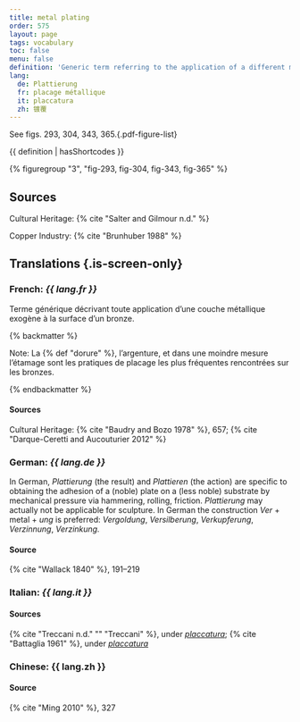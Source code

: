 ```yaml
---
title: metal plating
order: 575
layout: page
tags: vocabulary
toc: false
menu: false
definition: 'Generic term referring to the application of a different metal to the surface of a {% def "bronze" %} sculpture by a variety of means (mechanical, chemical, electrochemical). Typically, gold and silver are used to plate sculptures, but nickel, zinc, and tin have been used for aesthetic and/or protective reasons. When the applied metal is gold or an alloy of gold, it is referred to as {% def "gilding" %}.'
lang:
  de: Plattierung
  fr: placage métallique
  it: placcatura
  zh: 镀覆
---
```


See figs. 293, 304, 343, 365.{.pdf-figure-list}

{{ definition | hasShortcodes }}

{% figuregroup "3", "fig-293, fig-304, fig-343, fig-365" %}

## Sources

Cultural Heritage: {% cite "Salter and Gilmour n.d." %}

Copper Industry: {% cite "Brunhuber 1988" %}

## Translations {.is-screen-only}

<div class="accordion">

### **French**: *{{ lang.fr }}*

Terme générique décrivant toute application d’une couche métallique exogène à la surface d’un bronze.

{% backmatter %}

Note: La {% def "dorure" %}, l’argenture, et dans une moindre mesure l’étamage sont les pratiques de placage les plus fréquentes rencontrées sur les bronzes.

{% endbackmatter %}

#### Sources

Cultural Heritage: {% cite "Baudry and Bozo 1978" %}, 657; {% cite "Darque-Ceretti and Aucouturier 2012" %}

### **German**: *{{ lang.de }}*

In German, *Plattierung* (the result) and *Plattieren* (the action) are specific to obtaining the adhesion of a (noble) plate on a (less noble) substrate by mechanical pressure via hammering, rolling, friction. *Plattierung* may actually not be applicable for sculpture. In German the construction *Ver* + metal + *ung* is preferred: *Vergoldung*, *Versilberung*, *Verkupferung*, *Verzinnung*, *Verzinkung.*

#### Source

{% cite "Wallack 1840" %}, 191–219

### **Italian**: *{{ lang.it }}*

#### Sources

{% cite "Treccani n.d." "" "Treccani" %}, under [*placcatura*](http://www.treccani.it/vocabolario/placcatura); {% cite "Battaglia 1961" %}, under [*placcatura*](http://www.gdli.it/pdf_viewer/Scripts/pdf.js/web/viewer.asp?file=/PDF/GDLI13/GDLI_13_ocr_634.pdf&parola=placcatura)

### **Chinese**: {{ lang.zh }}

#### Source

{% cite "Ming 2010" %}, 327

</div>
